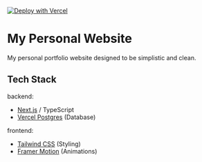 [![Deploy with Vercel](https://vercel.com/button)](https://www.pedrobragadev.com/)

# My Personal Website

My personal portfolio website designed to be simplistic and clean.

## Tech Stack

backend:

- [Next.js](nextjs.org) / TypeScript
- [Vercel Postgres](https://vercel.com/storage/postgres) (Database)

frontend:

- [Tailwind CSS](https://tailwindcss.com) (Styling)
- [Framer Motion](https://www.framer.com/motion/) (Animations)
